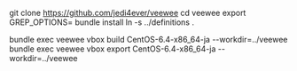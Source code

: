 git clone https://github.com/jedi4ever/veewee
cd veewee
export GREP_OPTIONS=
bundle install
ln -s ../definitions . 

bundle exec veewee vbox build CentOS-6.4-x86_64-ja --workdir=../veewee
bundle exec veewee vbox export CentOS-6.4-x86_64-ja --workdir=../veewee


